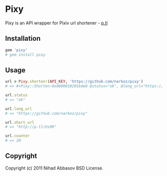 # Pixy

Pixy is an API wrapper for Pixiv url shortener - [p.tl](http://p.tl/)

## Installation

```ruby
gem 'pixy'
# gem install pixy
```

## Usage

```ruby
url = Pixy.shorten!(API_KEY, 'https://github.com/narkoz/pixy')
# => #<Pixy::Shorten:0x0000010201bde8 @status="ok", @long_url="https://github.com/narkoz/pixy", @short_url="http://p.tl/Us9R", @counter=20>

url.status
# => "ok"

url.long_url
# => "https://github.com/narkoz/pixy"

url.short_url
# => "http://p.tl/Us9R"

url.counter
# => 20
```

## Copyright

Copyright (c) 2011 Nihad Abbasov
BSD License.
